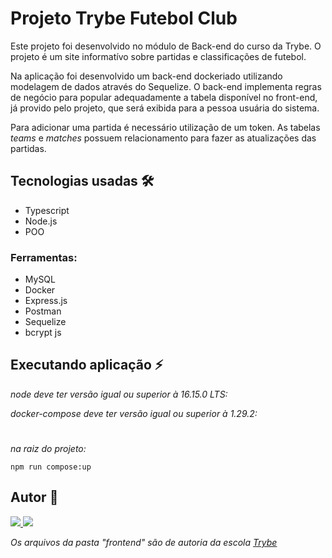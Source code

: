 # Projeto Trybe Futebol Club

Este projeto foi desenvolvido no módulo de Back-end do curso da Trybe.
O projeto é um site informatívo sobre partidas e classificações de futebol.

Na aplicação foi desenvolvido um back-end dockeriado utilizando modelagem de dados através do Sequelize. O back-end implementa regras de negócio para popular adequadamente a tabela disponível no front-end, já provido pelo projeto, que será exibida para a pessoa usuária do sistema.

Para adicionar uma partida é necessário utilização de um token. As tabelas _teams_ e _matches_ possuem relacionamento para fazer as atualizações das partidas.

## Tecnologias usadas 🛠

- Typescript
- Node.js
- POO

### Ferramentas:

- MySQL
- Docker
- Express.js
- Postman
- Sequelize
- bcrypt js

## Executando aplicação ⚡️

_node deve ter versão igual ou superior à 16.15.0 LTS:_

_docker-compose deve ter versão igual ou superior à 1.29.2:_

#

_na raiz do projeto:_

```
npm run compose:up
```

## Autor 👥

<a href="https://www.linkedin.com/in/marques-bruno/">
    <img src="https://img.shields.io/badge/linkedin-%230077B5.svg?&style=for-the-badge&logo=linkedin&logoColor=white" />
  </a>
  <a href="https://github.com/marqsbruno">
    <img src="https://img.shields.io/badge/github-%23121011.svg?style=for-the-badge&logo=github&logoColor=white" />
  </a>

<i>Os arquivos da pasta "frontend" são de autoria da escola [Trybe](https://github.com/betrybe)</i>
